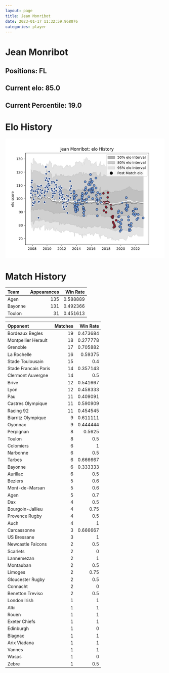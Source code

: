 ```yaml
---  
layout: page  
title: Jean Monribot  
date: 2023-01-17 11:32:59.968076  
categories: player  
---
```

# Jean Monribot

## Positions: FL

## Current elo: 85.0

## Current Percentile: 19.0

# Elo History


![elo history](history_JeanMonribot.png)
# Match History


| Team    |   Appearances |   Win Rate |
|:--------|--------------:|-----------:|
| Agen    |           135 |   0.588889 |
| Bayonne |           131 |   0.492366 |
| Toulon  |            31 |   0.451613 |

| Opponent             |   Matches |   Win Rate |
|:---------------------|----------:|-----------:|
| Bordeaux Begles      |        19 |   0.473684 |
| Montpellier Herault  |        18 |   0.277778 |
| Grenoble             |        17 |   0.705882 |
| La Rochelle          |        16 |   0.59375  |
| Stade Toulousain     |        15 |   0.4      |
| Stade Francais Paris |        14 |   0.357143 |
| Clermont Auvergne    |        14 |   0.5      |
| Brive                |        12 |   0.541667 |
| Lyon                 |        12 |   0.458333 |
| Pau                  |        11 |   0.409091 |
| Castres Olympique    |        11 |   0.590909 |
| Racing 92            |        11 |   0.454545 |
| Biarritz Olympique   |         9 |   0.611111 |
| Oyonnax              |         9 |   0.444444 |
| Perpignan            |         8 |   0.5625   |
| Toulon               |         8 |   0.5      |
| Colomiers            |         6 |   1        |
| Narbonne             |         6 |   0.5      |
| Tarbes               |         6 |   0.666667 |
| Bayonne              |         6 |   0.333333 |
| Aurillac             |         6 |   0.5      |
| Beziers              |         5 |   0.6      |
| Mont-de-Marsan       |         5 |   0.6      |
| Agen                 |         5 |   0.7      |
| Dax                  |         4 |   0.5      |
| Bourgoin-Jallieu     |         4 |   0.75     |
| Provence Rugby       |         4 |   0.5      |
| Auch                 |         4 |   1        |
| Carcassonne          |         3 |   0.666667 |
| US Bressane          |         3 |   1        |
| Newcastle Falcons    |         2 |   0.5      |
| Scarlets             |         2 |   0        |
| Lannemezan           |         2 |   1        |
| Montauban            |         2 |   0.5      |
| Limoges              |         2 |   0.75     |
| Gloucester Rugby     |         2 |   0.5      |
| Connacht             |         2 |   0        |
| Benetton Treviso     |         2 |   0.5      |
| London Irish         |         1 |   1        |
| Albi                 |         1 |   1        |
| Rouen                |         1 |   1        |
| Exeter Chiefs        |         1 |   1        |
| Edinburgh            |         1 |   0        |
| Blagnac              |         1 |   1        |
| Arix Viadana         |         1 |   1        |
| Vannes               |         1 |   1        |
| Wasps                |         1 |   0        |
| Zebre                |         1 |   0.5      |